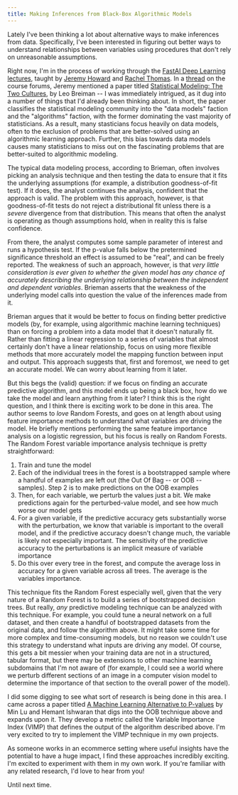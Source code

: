 ```yaml
---
title: Making Inferences from Black-Box Algorithmic Models
---
```


Lately I've been thinking a lot about alternative ways to make inferences from data. Specifically, I've been interested in figuring out better ways to understand relationships between variables using procedures that don't rely on unreasonable assumptions. 

Right now, I'm in the process of working through the [FastAI Deep Learning lectures](http://course.fast.ai/), taught by [Jeremy Howard](https://en.wikipedia.org/wiki/Jeremy_Howard_(entrepreneur)) and [Rachel Thomas](https://medium.com/@racheltho). In a [thread](http://forums.fast.ai/t/feeling-unfulfilled-pushing-98-accuracy-on-state-farm/225/8) on the course forums, Jeremy mentioned a paper titled [Statistical Modeling: The Two Cultures](http://projecteuclid.org/euclid.ss/1009213726), by Leo Breiman -- I was immediately intrigued, as 
it dug into a number of things that I'd already been thinking about. In short, the paper classifies the statistical modeling community into the "data models" faction and the "algorithms" faction, with the former dominating the vast majority of statisticians. As a result, many stasticians focus heavily on data models, often to the exclusion of problems that are better-solved using an algorithmic learning approach. Further, this bias towards data models causes many statisticians to miss out on the fascinating problems that are better-suited to algorithmic modeling.

The typical data modeling process, according to Brieman, often involves picking an analysis technique and then testing the data to ensure that it fits the underlying assumptions (for example, a distribution goodness-of-fit test). If it does, the analyst continues the analysis, confident that the approach is valid. The problem with this approach, however, is that goodness-of-fit tests do not reject a distributional fit unless there is a *severe* divergence from that distribution. This means that often the analyst is operating as though assumptions hold, when in reality this is false confidence.

From there, the analyst computes some sample parameter of interest and runs a hypothesis test. If the p-value falls below the pretermined significance threshold an effect is assumed to be "real", and can be freely reported. The weakness of such an approach, however, is that *very little consideration is ever given to whether the given model has any chance of accurately describing the underlying relationship between the independent and dependent variables*. Brieman asserts that the weakness of the underlying model calls into question the value of the inferences made from it.

Brieman argues that it would be better to focus on finding better predictive models (by, for example, using algorithmic machine learning techniques) than on forcing a problem into a data model that it doesn't naturally fit. Rather than fitting a linear regression to a series of variables that almost certainly don't have a linear relationship, focus on using more flexible methods that more accurately model the mapping function between input and output. This approach suggests that, first and foremost, we need to get an accurate model. We can worry about learning from it later.

But this begs the (valid) question: if we focus on finding an accurate predictive algorithm, and this model ends up being a black box, how do we take the model and learn anything from it later? I think this is the right question, and I think there is exciting work to be done in this area. The author seems to *love* Random Forests, and goes on at length about using feature importance methods to understand what variables are driving the model. He briefly mentions performing the same feature importance analysis on a logistic regression, but his focus is really on Random Forests. The Random Forest variable importance analysis technique is pretty straightforward:
1. Train and tune the model
2. Each of the individual trees in the forest is a bootstrapped sample where a handful of examples are left out (the Out Of Bag -- or OOB -- samples). Step 2 is to make predictions on the OOB examples
3. Then, for each variable, we perturb the values just a bit. We make predictions again for the perturbed-value model, and see how much worse our model gets
4. For a given variable, if the predictive accuracy gets substantially worse with the perturbation, we know that variable is important to the overall model, and if the predictive accuracy doesn't change much, the variable is likely not especially important. The sensitivity of the predictive accuracy to the perturbations is an implicit measure of variable importance
5. Do this over every tree in the forest, and compute the average loss in accuracy for a given variable across all trees. The average is the variables importance. 

This technique fits the Random Forest especially well, given that the very nature of a Random Forest is to build a series of bootstrapped decision trees. But really, *any* predictive modeling technique can be analyzed with this technique. For example, you could tune a neural network on a full dataset, and then create a handful of bootstrapped datasets from the original data, and follow the algorithm above. It might take some time for more complex and time-consuming models, but no reason we couldn't use this strategy to understand what inputs are driving any model. Of course, this gets a bit messier when your training data are not in a structured, tabular format, but there may be extensions to other machine learning subdomains that I'm not aware of (for example, I could see a world where we perturb different sections of an image in a computer vision model to determine the importance of that section to the overall power of the model). 

I did some digging to see what sort of research is being done in this area. I came across a paper titled [A Machine Learning Alternative to P-values](https://arxiv.org/abs/1701.04944) by Min Lu and Hemant Ishwaran that digs into the OOB technique above and expands upon it. They develop a metric called the Variable Importance Index (VIMP) that defines the output of the algorithm described above. I'm very excited to try to implement the VIMP technique in my own projects. 

As someone works in an ecommerce setting where useful insights have the potential to have a huge impact, I find these approaches incredibly exciting. I'm excited to experiment with them in my own work. If you're familiar with any related research, I'd love to hear from you!

Until next time. 